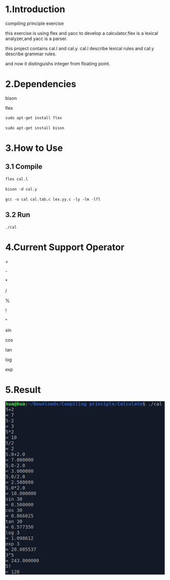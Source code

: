 # 1.Introduction

compiling principle exercise

this exercise is using flex and yacc to develop a calculator.flex is a lexical analyzer,and yacc is a parser.

this project contains cal.l and cal.y. cal.l describe lexical rules and cal.y describe grammar rules.

and now it distinguishs integer from floating point.


# 2.Dependencies

bison

flex

```
sudo apt-get install flex

sudo apt-get install bison
```

# 3.How to Use
## 3.1  Compile 

```
flex cal.l

bison -d cal.y

gcc -o cal cal.tab.c lex.yy.c -ly -lm -lfl

```
## 3.2 Run
```
./cal
```
# 4.Current Support Operator

\+

\-

\*

/

%

!

^

sin

cos

tan

log

exp
# 5.Result
![result](https://github.com/hlq1025/Calculator_YACC/blob/master/cal.png)